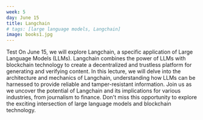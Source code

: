 ```yaml
---
week: 5
day: June 15
title: Langchain
# tags: [large language models, Langchain]
image: books1.jpg
---
```


Test On June 15, we will explore Langchain, a specific application of Large Language Models (LLMs). Langchain combines the power of LLMs with blockchain technology to create a decentralized and trustless platform for generating and verifying content. In this lecture, we will delve into the architecture and mechanics of Langchain, understanding how LLMs can be harnessed to provide reliable and tamper-resistant information. Join us as we uncover the potential of Langchain and its implications for various industries, from journalism to finance. Don't miss this opportunity to explore the exciting intersection of large language models and blockchain technology.
